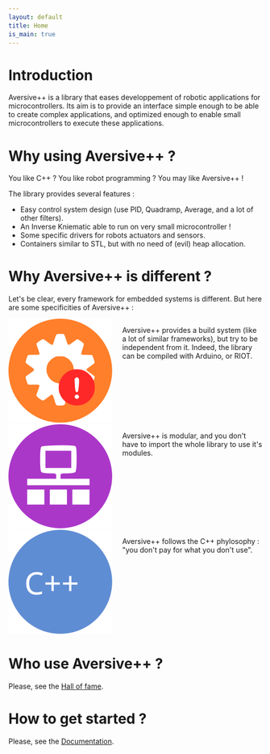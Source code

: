 ```yaml
---
layout: default
title: Home
is_main: true
---
```


# Introduction

Aversive++ is a library that eases developpement of robotic applications for microcontrollers.
Its aim is to provide an interface simple enough to be able to create complex applications, 
and optimized enough to enable small microcontrollers to execute these applications.

# Why using Aversive++ ?

You like C++ ? You like robot programming ? You may like Aversive++ !

The library provides several features : 

 - Easy control system design (use PID, Quadramp, Average, and a lot of other filters).
 - An Inverse Kniematic able to run on very small microcontroller !
 - Some specific drivers for robots actuators and sensors.
 - Containers similar to STL, but with no need of (evil) heap allocation.

# Why Aversive++ is different ?

Let's be clear, every framework for embedded systems is different. 
But here are some specificities of Aversive++ :

<div style="overflow:auto;">
<span style="float:left; margin-right: 20px;">
<img src="/img/home_icons/warn.svg" alt="build" />
</span>
<p>
Aversive++ provides a build system (like a lot of similar frameworks), but try to be independent from it. 
Indeed, the library can be compiled with Arduino, or RIOT.
</p>
</div>

<div style="overflow:auto;">
<span style="float:left; margin-right: 20px;">
<img src="/img/home_icons/comm.svg" alt="modules" />
</span>
<p>
Aversive++ is modular, and you don't have to import the whole library to use it's modules.
</p>
</div>

<div style="overflow:auto;">
<span style="float:left; margin-right: 20px;">
<img src="/img/home_icons/cpp.svg" alt="cpp" />
</span>
<p>
Aversive++ follows the C++ phylosophy : "you don't pay for what you don't use".
</p>
</div>
 
# Who use Aversive++ ?
 
Please, see the [Hall of fame](community.html).
 
# How to get started ?
 
Please, see the [Documentation](documentation.html).
